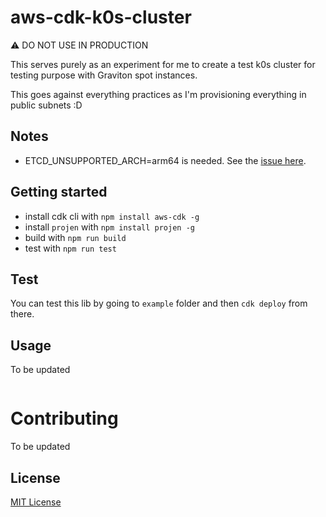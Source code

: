 aws-cdk-k0s-cluster
===================

⚠️ DO NOT USE IN PRODUCTION

This serves purely as an experiment for me to create a test k0s cluster for testing purpose with Graviton spot instances.

This goes against everything practices as I'm provisioning everything in public subnets :D

## Notes

- ETCD_UNSUPPORTED_ARCH=arm64 is needed. See the [issue here](https://github.com/k0sproject/k0s/issues/424).


## Getting started

- install cdk cli with `npm install aws-cdk -g`
- install `projen` with `npm install projen -g`
- build with `npm run build`
- test with `npm run test`
## Test

You can test this lib by going to `example` folder and then `cdk deploy` from there.
## Usage

To be updated

```ts
```
# Contributing

To be updated
## License

[MIT License](./LICENSE)